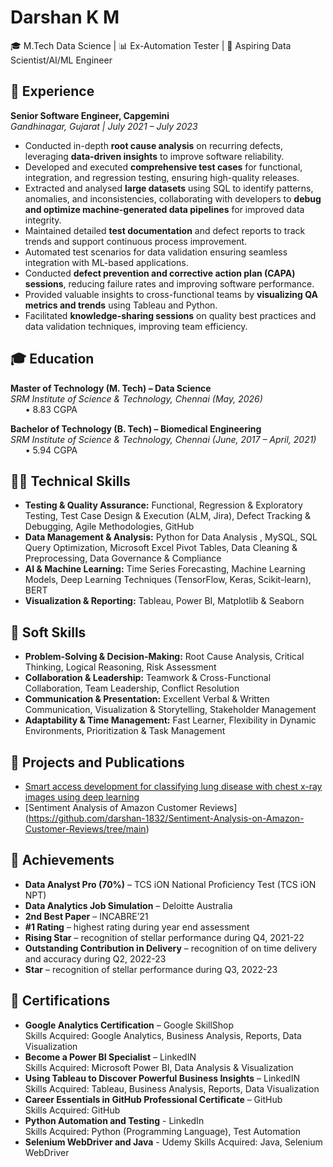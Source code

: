 # Darshan K M
🎓 M.Tech Data Science | 📊 Ex-Automation Tester | 🤖 Aspiring Data Scientist/AI/ML Engineer

## 💼 Experience  
**Senior Software Engineer, Capgemini**  
*Gandhinagar, Gujarat | July 2021 – July 2023*
- Conducted in-depth **root cause analysis** on recurring defects, leveraging **data-driven insights** to improve software reliability.
- Developed and executed **comprehensive test cases** for functional, integration, and regression testing, ensuring high-quality releases.
- Extracted and analysed **large datasets** using SQL to identify patterns, anomalies, and inconsistencies, collaborating with developers to **debug and optimize machine-generated data pipelines** for improved data integrity.
- Maintained detailed **test documentation** and defect reports to track trends and support continuous process improvement.
- Automated test scenarios for data validation ensuring seamless integration with ML-based applications.
- Conducted **defect prevention and corrective action plan (CAPA) sessions**, reducing failure rates and improving software performance.
- Provided valuable insights to cross-functional teams by **visualizing QA metrics and trends** using Tableau and Python.
- Facilitated **knowledge-sharing sessions** on quality best practices and data validation techniques, improving team efficiency.

## 🎓 Education
**Master of Technology (M. Tech) – Data Science**  
*SRM Institute of Science & Technology, Chennai (May, 2026)*  
&nbsp;&nbsp;&nbsp;&nbsp;&nbsp; •	8.83 CGPA

**Bachelor of Technology (B. Tech) – Biomedical Engineering**  
*SRM Institute of Science & Technology, Chennai (June, 2017 – April, 2021)*  
&nbsp;&nbsp;&nbsp;&nbsp;&nbsp; •	5.94 CGPA

## 🧑‍💻 Technical Skills
- **Testing & Quality Assurance:** Functional, Regression & Exploratory Testing, Test Case Design & Execution (ALM, Jira), Defect Tracking & Debugging, Agile Methodologies, GitHub  
- **Data Management & Analysis:** Python for Data Analysis , MySQL, SQL Query Optimization, Microsoft Excel Pivot Tables, Data Cleaning & Preprocessing, Data Governance & Compliance  
- **AI & Machine Learning:** Time Series Forecasting, Machine Learning Models, Deep Learning Techniques (TensorFlow, Keras, Scikit-learn), BERT
- **Visualization & Reporting:** Tableau, Power BI, Matplotlib & Seaborn

## 🧩 Soft Skills 
- **Problem-Solving & Decision-Making:** Root Cause Analysis, Critical Thinking, Logical Reasoning, Risk Assessment
- **Collaboration & Leadership:** Teamwork & Cross-Functional Collaboration, Team Leadership, Conflict Resolution
- **Communication & Presentation:** Excellent Verbal & Written Communication, Visualization & Storytelling, Stakeholder Management
- **Adaptability & Time Management:** Fast Learner, Flexibility in Dynamic Environments, Prioritization & Task Management

## 📂 Projects and Publications
- [Smart access development for classifying lung disease with chest x-ray images using deep learning](https://www.researchgate.net/publication/350986588_Smart_access_development_for_classifying_lung_disease_with_chest_x-ray_images_using_deep_learning)
- [Sentiment Analysis of Amazon Customer Reviews] (https://github.com/darshan-1832/Sentiment-Analysis-on-Amazon-Customer-Reviews/tree/main)

## 🥇 Achievements
- **Data Analyst Pro (70%)** – TCS iON National Proficiency Test (TCS iON NPT) 
- **Data Analytics Job Simulation** – Deloitte Australia
- **2nd Best Paper** – INCABRE’21
- **#1 Rating** – highest rating during year end assessment
- **Rising Star** – recognition of stellar performance during Q4, 2021-22
- **Outstanding Contribution in Delivery** – recognition of on time delivery and accuracy during Q2, 2022-23
- **Star** – recognition of stellar performance during Q3, 2022-23

## 📜 Certifications
- **Google Analytics Certification** – Google SkillShop  
Skills Acquired: Google Analytics, Business Analysis, Reports, Data Visualization
- **Become a Power BI Specialist** – LinkedIN  
Skills Acquired: Microsoft Power BI, Data Analysis & Visualization
- **Using Tableau to Discover Powerful Business Insights** – LinkedIN  
Skills Acquired: Tableau, Business Analysis, Reports, Data Visualization
- **Career Essentials in GitHub Professional Certificate** – GitHub  
Skills Acquired: GitHub  
- **Python Automation and Testing** - LinkedIn  
Skills Acquired: Python (Programming Language), Test Automation
- **Selenium WebDriver and Java** - Udemy
Skills Acquired: Java, Selenium WebDriver


